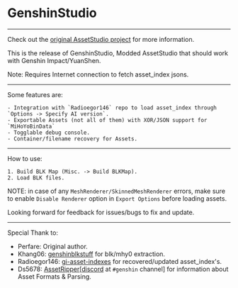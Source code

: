 # GenshinStudio
_____________________________________________________________________________________________________________________________
Check out the [original AssetStudio project](https://github.com/Perfare/AssetStudio) for more information.

This is the release of GenshinStudio, Modded AssetStudio that should work with Genshin Impact/YuanShen.

Note: Requires Internet connection to fetch asset_index jsons.
_____________________________________________________________________________________________________________________________

Some features are:
```
- Integration with `Radioegor146` repo to load asset_index through `Options -> Specify AI version`.
- Exportable Assets (not all of them) with XOR/JSON support for `MiHoYoBinData`
- Togglable debug console.
- Container/filename recovery for Assets.
```
_____________________________________________________________________________________________________________________________
How to use:

```
1. Build BLK Map (Misc. -> Build BLKMap).
2. Load BLK files.
```

NOTE: in case of any `MeshRenderer/SkinnedMeshRenderer` errors, make sure to enable `Disable Renderer` option in `Export Options` before loading assets.

Looking forward for feedback for issues/bugs to fix and update.
_____________________________________________________________________________________________________________________________
Special Thank to:
- Perfare: Original author.
- Khang06: [genshinblkstuff](https://github.com/khang06/genshinblkstuff) for blk/mhy0 extraction.
- Radioegor146: [gi-asset-indexes](https://github.com/radioegor146/gi-asset-indexes) for recovered/updated asset_index's.
- Ds5678: [AssetRipper](https://github.com/AssetRipper/AssetRipper)[[discord](https://discord.gg/XqXa53W2Yh) at `#genshin` channel] for information about Asset Formats & Parsing.
